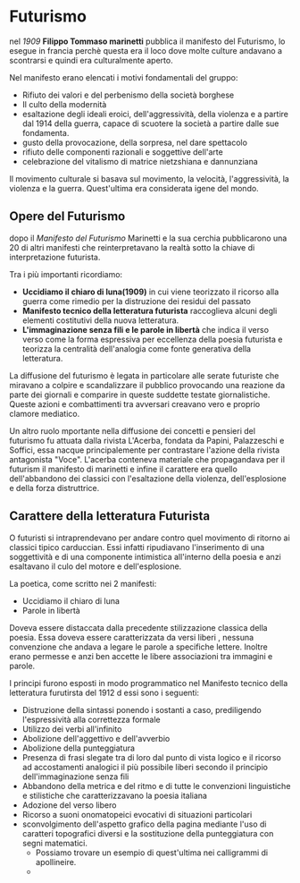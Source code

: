 # Futurismo

nel *1909* **Filippo Tommaso marinetti** pubblica il manifesto del Futurismo, lo esegue in francia perchè questa era il loco dove molte culture andavano a scontrarsi e quindi era culturalmente aperto.

Nel manifesto erano elencati i motivi fondamentali del gruppo:
- Rifiuto dei valori e del perbenismo della società borghese
- Il culto della modernità
- esaltazione degli ideali eroici, dell'aggressività, della violenza e a partire dal 1914 della guerra, capace di scuotere la società a partire dalle sue fondamenta.
- gusto della provocazione, della sorpresa, nel dare spettacolo
- rifiuto delle componenti razionali e soggettive dell'arte
- celebrazione del vitalismo di matrice nietzshiana e dannunziana

Il movimento culturale si basava sul movimento, la velocità, l'aggressività, la violenza e la guerra. Quest'ultima era considerata igene del mondo.

## Opere del Futurismo

dopo il *Manifesto del Futurismo* Marinetti e la sua cerchia pubblicarono una 20 di altri manifesti che reinterpretavano la realtà sotto la chiave di interpretazione futurista.

Tra i più importanti ricordiamo:
- **Uccidiamo il chiaro di luna(1909)** in cui viene teorizzato il ricorso alla guerra come rimedio per la distruzione dei residui del passato 
- **Manifesto tecnico della letteratura futurista** raccoglieva alcuni degli elementi costitutivi della nuova letteratura.
- **L'immaginazione senza fili e le parole in libertà** che indica il verso verso come la forma espressiva per eccellenza della poesia futurista e teorizza la centralità dell'analogia come fonte generativa della letteratura.

La diffusione del futurismo è legata in particolare alle serate futuriste che miravano a colpire e scandalizzare il pubblico provocando una reazione da parte dei giornali e comparire in queste suddette testate giornalistiche. Queste azioni e combattimenti tra avversari creavano vero e proprio clamore mediatico.

Un altro ruolo mportante nella diffusione dei concetti e pensieri del futurismo fu attuata dalla rivista L'Acerba, fondata da Papini, Palazzeschi e Soffici, essa nacque principalemente per contrastare l'azione della rivista antagonista "Voce".
L'acerba conteneva materiale che propagandava per il futurism il manifesto di marinetti e infine il carattere era quello dell'abbandono dei classici con l'esaltazione della violenza, dell'esplosione e della forza distruttrice.

## Carattere della letteratura Futurista 

O futuristi si intraprendevano per andare contro quel movimento di ritorno ai classici tipico carduccian. 
Essi infatti ripudiavano l'inserimento di una soggettività e di una componente intimistica all'interno della poesia e anzi esaltavano il culo del motore e dell'esplosione.

La poetica, come scritto nei 2 manifesti:
- Uccidiamo il chiaro di luna 
- Parole in libertà

Doveva essere distaccata dalla precedente stilizzazione classica della poesia.
Essa doveva essere caratterizzata da versi liberi , nessuna convenzione che andava a legare le parole a specifiche lettere.
Inoltre erano permesse e anzi ben accette le  libere associazioni tra immagini e parole.

I principi furono esposti in modo programmatico nel Manifesto tecnico della letteratura furutirsta del 1912 d essi sono i seguenti:
- Distruzione della sintassi ponendo i sostanti a caso, prediligendo l'espressività alla correttezza formale
- Utilizzo dei verbi all'infinito
- Abolizione dell'aggettivo e dell'avverbio
- Abolizione della punteggiatura
- Presenza di frasi slegate tra di loro dal punto di vista logico e il ricorso ad accostamenti analogici il più possibile liberi secondo il principio dell'immaginazione senza fili
- Abbandono della metrica e del ritmo e di tutte le convenzioni linguistiche e stilistiche che caratterizzavano la poesia italiana
- Adozione del verso libero
- Ricorso a suoni onomatopeici evocativi di situazioni particolari
- sconvolgimento dell'aspetto grafico della pagina mediante l'uso di caratteri topografici diversi e la sostituzione della punteggiatura con segni matematici.
	- Possiamo trovare un esempio di quest'ultima nei calligrammi di apollineire.
	- 
<!--stackedit_data:
eyJoaXN0b3J5IjpbNTM3Njg4MzI5LC00NTgzMjY2MTYsLTczOT
Q0NDgyNF19
-->